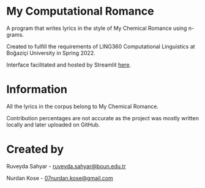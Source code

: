 # My Computational Romance
A program that writes lyrics in the style of My Chemical Romance using n-grams. 

Created to fulfill the requirements of LING360 Computational Linguistics at Boğaziçi University in Spring 2022. 

Interface facilitated and hosted by Streamlit [here](https://share.streamlit.io/ruveydatriesstuff/mcr/main/webpage.py).

# Information
All the lyrics in the corpus belong to My Chemical Romance. 

Contribution percentages are not accurate as the project was mostly written locally and later uploaded on GitHub.

# Created by

Ruveyda Sahyar - ruveyda.sahyar@boun.edu.tr

Nurdan Kose - 07nurdan.kose@gmail.com
